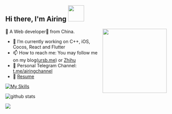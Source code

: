 <h2> Hi there, I'm Airing <img src="https://media.giphy.com/media/mGcNjsfWAjY5AEZNw6/giphy.gif" width="50"></h2>

<img align='right' src='https://user-images.githubusercontent.com/5713670/87202985-820dcb80-c2b6-11ea-9f56-7ec461c497c3.gif' width='200"'>

🐻 A Web developer🎯 from China.
- 🌱 I’m currently working on C++, iOS, Cocos, React and Flutter
- 📫 How to reach me: You may follow me on my blog([ursb.me](https://ursb.me)) or [Zhihu](https://www.zhihu.com/people/airing)
- 📢 Personal Telegram Channel: [t.me/airingchannel](https://t.me/airingchannel)
- 📝 [Resume](https://www.notion.so/airing/be45c0dc6fac408b9495d9e503ae8c90)
  
<!--
**Languages:**  

<code><img height="20" src="https://raw.githubusercontent.com/github/explore/80688e429a7d4ef2fca1e82350fe8e3517d3494d/topics/javascript/javascript.png"></code>
<code><img height="20" src="https://raw.githubusercontent.com/github/explore/80688e429a7d4ef2fca1e82350fe8e3517d3494d/topics/react/react.png"></code>
<code><img height="20" src="https://raw.githubusercontent.com/github/explore/80688e429a7d4ef2fca1e82350fe8e3517d3494d/topics/flutter/flutter.png"></code>
<code><img height="20" src="https://raw.githubusercontent.com/github/explore/80688e429a7d4ef2fca1e82350fe8e3517d3494d/topics/nodejs/nodejs.png"></code>

-->

[![My Skills](https://skillicons.dev/icons?i=ts,js,flutter,dart,react,redux,wasm,rust)](https://ursb.me)

![github stats](https://github-readme-stats.vercel.app/api?username=airingursb&show_icons=true)

[![](https://img.shields.io/static/v1?label=Sponsor&message=%E2%9D%A4&logo=GitHub&color=%23fe8e86)](https://github.com/sponsors/airingursb)
